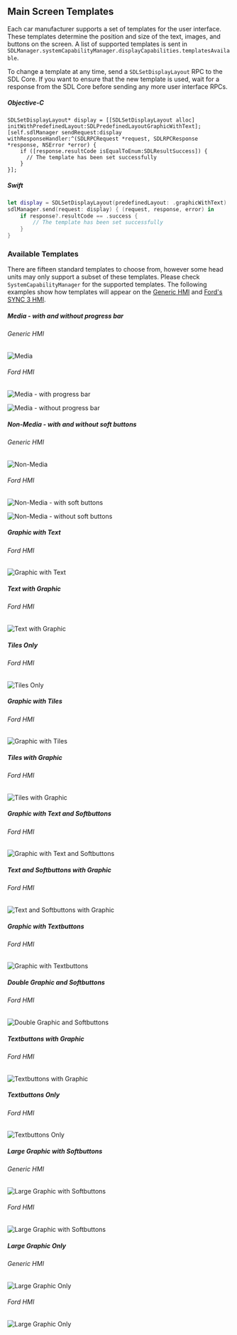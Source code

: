 ## Main Screen Templates
Each car manufacturer supports a set of templates for the user interface. These templates determine the position and size of the text, images, and buttons on the screen. A list of supported templates is sent in `SDLManager.systemCapabilityManager.displayCapabilities.templatesAvailable`.

To change a template at any time, send a `SDLSetDisplayLayout` RPC to the SDL Core. If you want to ensure that the new template is used, wait for a response from the SDL Core before sending any more user interface RPCs.

##### Objective-C
```objc
SDLSetDisplayLayout* display = [[SDLSetDisplayLayout alloc] initWithPredefinedLayout:SDLPredefinedLayoutGraphicWithText];
[self.sdlManager sendRequest:display withResponseHandler:^(SDLRPCRequest *request, SDLRPCResponse *response, NSError *error) {
    if ([response.resultCode isEqualToEnum:SDLResultSuccess]) {
      // The template has been set successfully
    }
}];
```

##### Swift
```swift
let display = SDLSetDisplayLayout(predefinedLayout: .graphicWithText)
sdlManager.send(request: display) { (request, response, error) in
    if response?.resultCode == .success {
        // The template has been set successfully
    }
}
```

### Available Templates
There are fifteen standard templates to choose from, however some head units may only support a subset of these templates. Please check `SystemCapabilityManager` for the supported templates. The following examples show how templates will appear on the [Generic HMI](https://github.com/smartdevicelink/generic_hmi) and [Ford's SYNC 3 HMI](https://developer.ford.com). 

##### Media - with and without progress bar
###### Generic HMI
![Media](assets/generic_Media.png)

###### Ford HMI
![Media - with progress bar](assets/ford_MediaWithProgressBar.png)

![Media - without progress bar](assets/ford_MediaWithoutProgressBar.png)

##### Non-Media - with and without soft buttons
###### Generic HMI
![Non-Media](assets/generic_NonMedia.png)

###### Ford HMI
![Non-Media - with soft buttons](assets/ford_NonMediaWithSoftButtons.png)

![Non-Media - without soft buttons](assets/ford_NonMediaWithoutSoftButtons.png)

##### Graphic with Text
###### Ford HMI
![Graphic with Text](assets/ford_GraphicWithText.png)

##### Text with Graphic
###### Ford HMI
![Text with Graphic](assets/ford_TextWithGraphic.png)

##### Tiles Only
###### Ford HMI
![Tiles Only](assets/ford_TilesOnly.png)

##### Graphic with Tiles
###### Ford HMI
![Graphic with Tiles](assets/ford_GraphicWithTiles.png)

##### Tiles with Graphic
###### Ford HMI
![Tiles with Graphic](assets/ford_TilesWithGraphic.png)

##### Graphic with Text and Softbuttons
###### Ford HMI
![Graphic with Text and Softbuttons](assets/ford_GraphicWithTextAndSoftButtons.png)

##### Text and Softbuttons with Graphic
###### Ford HMI
![Text and Softbuttons with Graphic](assets/ford_TextAndSoftButtonsWithGraphic.png)

##### Graphic with Textbuttons
###### Ford HMI
![Graphic with Textbuttons](assets/ford_GraphicWithTextButtons.png)

##### Double Graphic and Softbuttons
###### Ford HMI
![Double Graphic and Softbuttons](assets/ford_DoubleGraphicSoftButtons.png)

##### Textbuttons with Graphic
###### Ford HMI
![Textbuttons with Graphic](assets/ford_TextButtonsWithGraphic.png)

##### Textbuttons Only
###### Ford HMI
![Textbuttons Only](assets/ford_TextButtonsOnly.png)

##### Large Graphic with Softbuttons
###### Generic HMI
![Large Graphic with Softbuttons](assets/generic_LargeGraphicWithSoftButtons.png)

###### Ford HMI
![Large Graphic with Softbuttons](assets/ford_LargeGraphicWithSoftButtons.png)

##### Large Graphic Only
###### Generic HMI
![Large Graphic Only](assets/generic_LargeGraphicOnly.png)

###### Ford HMI
![Large Graphic Only](assets/ford_LargeGraphicOnly.png)
